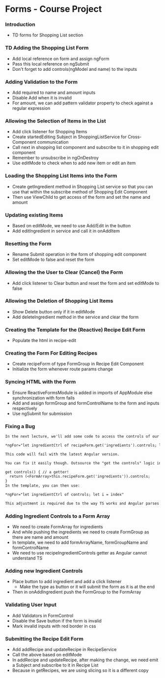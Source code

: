 # Forms - Course Project

### Introduction

* TD forms for Shopping List section

### TD Adding the Shopping List Form

* Add local reference on form and assign ngForm 
* Pass this local reference on ngSubmit
* Don't forget to add controls(ngModel and name) to the inputs

### Adding Validation to the Form

* Add required to name and amount inputs
* Disable Add when it is invalid
* For amount, we can add pattern validator property to check against a regular expression

### Allowing the Selection of Items in the List

* Add click listener for Shopping Items
* Create startedEditing Subject in ShoppingListService for Cross-Component communication
* Call next in shopping list component and subscribe to it in shopping edit component
* Remember to unsubscribe in ngOnDestroy
* Use editMode to check when to add new item or edit an item

### Loading the Shopping List Items into the Form

* Create getIngredient method in Shopping List service so that you can use that within the subscribe method of Shopping Edit Component
* Then use ViewChild to get access of the form and set the name and amount

### Updating existing Items

* Based on editMode, we need to use Add/Edit in the button 
* Add editIngredient in service and call it in onAddItem

### Resetting the Form

* Rename Submit operation in the form of shopping edit component
* Set editMode to false and reset the form

### Allowing the the User to Clear (Cancel) the Form

* Add click listener to Clear button and reset the form and set editMode to false

### Allowing the Deletion of Shopping List Items

* Show Delete button only if it in editMode
* Add deleteIngredient method in the service and clear the form

### Creating the Template for the (Reactive) Recipe Edit Form

* Populate the html in recipe-edit

### Creating the Form For Editing Recipes

* Create recipeForm of type FormGroup in Recipe Edit Component
* Initialize the form whenever route params change

### Syncing HTML with the Form

* Ensure ReactiveFormsModule is added in imports of AppModule else synchronization with form fails
* Add and assign formGroup and formControlName to the form and inputs respectively
* Use ngSubmit for submission

### Fixing a Bug

```txt
In the next lecture, we'll add some code to access the controls of our form array:

*ngFor="let ingredientCtrl of recipeForm.get('ingredients').controls; let i = index"

This code will fail with the latest Angular version.

You can fix it easily though. Outsource the "get the controls" logic into a getter of your component code (the .ts file):

get controls() { // a getter!
  return (<FormArray>this.recipeForm.get('ingredients')).controls;
}
In the template, you can then use:

*ngFor="let ingredientCtrl of controls; let i = index"

This adjustment is required due to the way TS works and Angular parses your templates (it doesn't understand TS there).
```

### Adding Ingredient Controls to a Form Array

* We need to create FormArray for ingredients
* And while pushing the ingredients we need to create FormGroup as there are name and amount
* In template, we need to add formArrayName, formGroupName and formControlName
* We need to use recipeIngredientControls getter as Angular cannot understand TS

### Adding new Ingredient Controls

* Place button to add ingredient and add a click listener
  * Make the type as button or it will submit the form as it is at the end
* Then in onAddIngredient push the FormGroup to the FormArray

### Validating User Input

* Add Validators in FormControl
* Disable the Save button if the form is invalid
* Mark invalid inputs with red border in css

### Submitting the Recipe Edit Form

* Add addRecipe and updateRecipe in RecipeService
* Call the above based on editMode
* In addRecipe and updateRecipe, after making the change, we need emit a Subject and subscribe to it in Recipe List
* Because in getRecipes, we are using slicing so it is a different copy